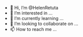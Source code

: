- 👋 Hi, I’m @HelenRetuta
- 👀 I’m interested in ...
- 🌱 I’m currently learning ...
- 💞️ I’m looking to collaborate on ...
- 📫 How to reach me ...

<!---
HelenRetuta/HelenRetuta is a ✨ special ✨ repository because its `README.md` (this file) appears on your GitHub profile.
You can click the Preview link to take a look at your changes.
--->
